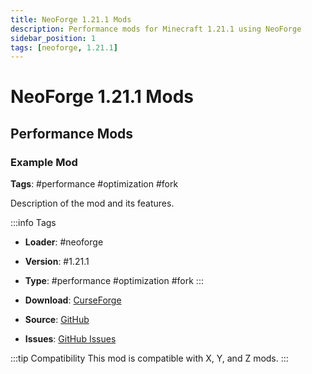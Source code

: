 ```yaml
---
title: NeoForge 1.21.1 Mods
description: Performance mods for Minecraft 1.21.1 using NeoForge
sidebar_position: 1
tags: [neoforge, 1.21.1]
---
```


# NeoForge 1.21.1 Mods

## Performance Mods

### Example Mod
**Tags**: #performance #optimization #fork

Description of the mod and its features.

:::info Tags
- **Loader**: #neoforge
- **Version**: #1.21.1
- **Type**: #performance #optimization #fork
:::

- **Download**: [CurseForge](https://www.curseforge.com)
- **Source**: [GitHub](https://github.com)
- **Issues**: [GitHub Issues](https://github.com/issues)

:::tip Compatibility
This mod is compatible with X, Y, and Z mods.
::: 